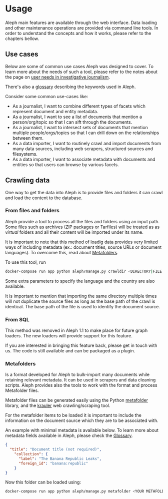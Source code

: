 # Usage

Aleph main features are available through the web interface. Data loading
and other maintenance operations are provided via command line tools.
In order to understand the concepts and how it works, please refer to
the chapters bellow.

## Use cases

Below are some of common use cases Aleph was designed to cover. To learn more
about the needs of such a tool, please refer to the notes about the page on
[user needs in investigative journalism](http://www.influencemapping.org/workshop/user_needs.html).

There's also a [glossary](glossary.md) describing the keywords used in Aleph.

Consider some common use-cases like:

* As a journalist, I want to combine different types of facets which
  represent document and entity metadata.
* As a journalist, I want to see a list of documents that mention
  a person/org/topic so that I can sift through the documents.
* As a journalist, I want to intersect sets of documents that mention multiple
  people/orgs/topics so that I can drill down on the relationships between
  them.
* As a data importer, I want to routinely crawl and import documents
  from many data sources, including web scrapers, structured sources and
  filesystems.
* As a data importer, I want to associate metadata with documents
  and entities so that users can browse by various facets.

## Crawling data

One way to get the data into Aleph is to provide files and folders it can crawl
and load the content to the database.

### From files and folders

Aleph provide a tool to process all the files and folders using an input path.
Some files such as archives (ZIP packages or Tarfiles) will be treated as as
_virtual_ folders and all their content will be imported under its name.

It is important to note that this method of loadig data provides very limited
ways of including metadata (ex.: document titles, source URLs or document
languages). To overcome this, read about [Metafolders](#metafolders).

To use this tool, run

```bash
docker-compose run app python aleph/manage.py crawldir <DIRECTORY|FILE PATH>
```

Some extra parameters to specify the language and the country are also
available.

It is important to mention that importing the same directory
multiple times will not duplicate the source files as long as the base path of
the crawl is identical. The base path of the file is used to identify the
document source.

### From SQL

This method was removed in Aleph 1.1 to make place for future graph loaders.
The new loaders will provide support for this feature.

If you are interested in bringing this feature back, please get in touch with
us. The code is still available and can be packaged as a plugin.

### Metafolders

Is a format developed for Aleph to bulk-import many documents while retaining
relevant metadata. It can be used in scrapers and data cleaning scripts.
Aleph provides also the tools to work with the format and process Metafolder
files.

Metafolder files can be generated easily using the Python
[metafolder](https://github.com/alephdata/metafolder) library, and
the [krauler](https://github.com/alephdata/krauler) web crawling/scraping tool.

For the metafolder items to be loaded it is important to include the
information on the document source which they are to be associated with.

An example with minimal metadata is available below. To learn more about metadata
fields available in Aleph, please check the [Glossary](glossary.md#metadata).

```json
{
  "title": "Document title (not required)",
    "collection": {
      "label": "The Banana Republic Leaks",
      "foreign_id": "banana:republic"
    }
}
```

Now this folder can be loaded using:

```bash
docker-compose run app python aleph/manage.py metafolder <YOUR METAFOLDER PATH>
```
